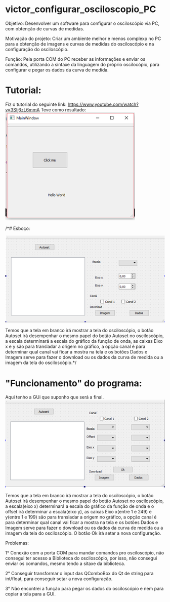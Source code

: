 # victor_configurar_osciloscopio_PC

Objetivo: Desenvolver um software para configurar o osciloscópio via PC, com obtenção de curvas de medidas.

Motivação do projeto: Criar um ambiente melhor e menos complexp no PC para a obtenção de imagens e curvas de medidas do osciloscópio e na configuração do osciloscópio.

Função: Pela porta COM do PC receber as informações e enviar os comandos, utilizando a sintaxe da linguagem do próprio oscilocópio, para configurar e pegar os dados da curva de medida.

# Tutorial: 
Fiz o tutorial do seguinte link: https://www.youtube.com/watch?v=3SIj6zL6mmA
Teve como resultado:
![nome qualquer](Tutorial.png)

/*# Esboço:

![nome qualquer](Esboço.png)

  Temos que a tela em branco irá mostrar a tela do osciloscópio, o botão Autoset irá desempenhar o mesmo papel do botão Autoset no osciloscópio, a escala determinará a escala do gráfico da função de onda, as caixas Eixo x e y são para transladar a origem no gráfico, a opção canal é para determinar qual canal vai ficar a mostra na tela e os botões Dados e Imagem serve para fazer o download ou os dados da curva de medida ou a imagem da tela do osciloscópio.*/

# "Funcionamento" do programa:

Aqui tenho a GUi que suponho que será a final.
![nome qualquer](Produtofinal.png)

  Temos que a tela em branco irá mostrar a tela do osciloscópio, o botão Autoset irá desempenhar o mesmo papel do botão Autoset no osciloscópio, a escala(eixo x) determinará a escala do gráfico da função de onda e o offset irá determinar a escala(eixo y), as caixas Eixo x(entre 1 e 249) e y(entre 1 e 199) são para transladar a origem no gráfico, a opção canal é para determinar qual canal vai ficar a mostra na tela e os botões Dados e Imagem serve para fazer o download ou os dados da curva de medida ou a imagem da tela do osciloscópio. O botão Ok irá setar a nova configuração.
  
  Problemas: 
 
 1° Conexão com a porta COM para mandar comandos pro osciloscópio, não consegui ter acesso a Biblioteca do osciloscópio, por isso, não consegui enviar os comandos, mesmo tendo a sitaxe da biblioteca.
  
  2° Conseguir transformar o input das QComboBox do Qt de string para int/float, para conseguir setar a nova configuração.

3° Não encontrei a função para pegar os dados do osciloscópio e nem para copiar a tela para a GUI.
